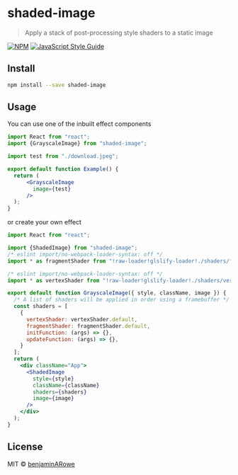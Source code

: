 # shaded-image

> Apply a stack of post-processing style shaders to a static image 

[![NPM](https://img.shields.io/npm/v/shaded-image.svg)](https://www.npmjs.com/package/shaded-image) [![JavaScript Style Guide](https://img.shields.io/badge/code_style-standard-brightgreen.svg)](https://standardjs.com)

## Install

```bash
npm install --save shaded-image
```

## Usage

You can use one of the inbuilt effect components

```jsx
import React from "react";
import {GrayscaleImage} from "shaded-image";

import test from "./download.jpeg";

export default function Example() {
  return (
      <GrayscaleImage
        image={test}
      />
  );
}
```

or create your own effect

```jsx
import React from "react";

import {ShadedImage} from "shaded-image";
/* eslint import/no-webpack-loader-syntax: off */
import * as fragmentShader from "!raw-loader!glslify-loader!./shaders/fragmentGrayscale.glsl";

/* eslint import/no-webpack-loader-syntax: off */
import * as vertexShader from "!raw-loader!glslify-loader!./shaders/vertex.glsl";

export default function GrayscaleImage({ style, className, image }) {
  /* A list of shaders will be applied in order using a framebuffer */
  const shaders = [
    {
      vertexShader: vertexShader.default,
      fragmentShader: fragmentShader.default,
      initFunction: (args) => {},
      updateFunction: (args) => {},
    }
  ];
  return (
    <div className="App">
      <ShadedImage
        style={style}
        className={className}
        shaders={shaders}
        image={image}
      />
    </div>
  );
}
```

## License

MIT © [benjaminARowe](https://github.com/benjaminARowe)
